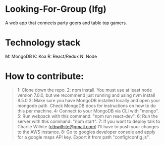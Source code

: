 # Looking-For-Group (lfg)
A web app that connects party goers and table top gamers.

# Technology stack
M: MongoDB
K: Koa
R: React/Redux
N: Node

# How to contribute:
>1: Clone down the repo.
>2: npm install. You must use at least node version 7.0.0, but we recommend just running and using nvm install 8.5.0
>3: Make sure you have MongoDB installed locally and open your mongodb path. Check MongoDB docs for instructions on how to do this per machine.
>4: Connect to your MongoDB via CLI with "mongo".
>5: Run webpack with this command: "npm run react-dev".
>6: Run the server with this command: "npm start".
>7: If you want to deploy talk to Charlie Wilhite (ctbwilhite@gmail.com) I'll have to push your changes to the AWS instance.
>8: Go to googles developer console and apply for a google maps API key. Export it from path "config/config.js".
